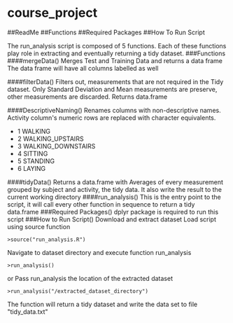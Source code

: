 # course_project
##ReadMe
##Functions
##Required Packages
##How To Run Script
 
The run_analysis script is composed of 5 functions. Each of these functions
play role in extracting and eventually returning a tidy dataset.
###Functions
####mergeData()
Merges Test and Training Data and returns a data frame
The data frame will have all columns labelled as well

####filterData()
Filters out, measurements that are not required in the Tidy dataset. 
Only Standard Deviation and Mean measurements are preserve, 
other measurements are discarded. 
Returns data.frame

####DescriptiveNaming()
Renames columns with non-descriptive names. Activity column's 
numeric rows are replaced with character equivalents. 
* 1 WALKING
* 2 WALKING_UPSTAIRS
* 3 WALKING_DOWNSTAIRS
* 4 SITTING
* 5 STANDING
* 6 LAYING



####tidyData()
Returns a data.frame with Averages of every measurement grouped by subject and activity, the tidy data.
It also write the result to the current working directory
####run_analysis()
This is the entry point to the script, it will call every other function in sequence to return a tidy data.frame
###Required Packages()
dplyr package is required to run this script
###How to Run Script()
Download and extract dataset
Load script using source function
```
>source("run_analysis.R")
```
Navigate to dataset directory and execute function run_analysis
```
>run_analysis()
```
or
Pass run_analysis the location of the extracted dataset
```
>run_analysis("/extracted_dataset_directory")
```
The function will return a tidy dataset and write the data set to file "tidy_data.txt"
